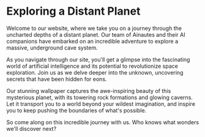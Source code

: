 <!--
Write me markdown content of website with wallpaper:

"A team of Ainautes and their AI companions exploring a massive, underground cave system on a distant planet."

The header of the page should not be copy of the text but rather a real content of the website which is using this wallpaper.
-->

<!--font:Poppins-->

# Exploring a Distant Planet

Welcome to our website, where we take you on a journey through the uncharted depths of a distant planet. Our team of Ainautes and their AI companions have embarked on an incredible adventure to explore a massive, underground cave system.

As you navigate through our site, you'll get a glimpse into the fascinating world of artificial intelligence and its potential to revolutionize space exploration. Join us as we delve deeper into the unknown, uncovering secrets that have been hidden for eons.

Our stunning wallpaper captures the awe-inspiring beauty of this mysterious planet, with its towering rock formations and glowing caverns. Let it transport you to a world beyond your wildest imagination, and inspire you to keep pushing the boundaries of what's possible.

So come along on this incredible journey with us. Who knows what wonders we'll discover next?
